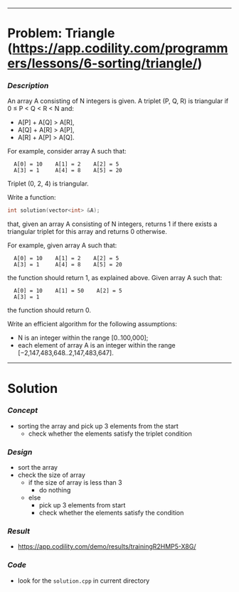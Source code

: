 
---

# Problem: Triangle (https://app.codility.com/programmers/lessons/6-sorting/triangle/)

### *Description*
An array A consisting of N integers is given. A triplet (P, Q, R) is triangular if 0 ≤ P < Q < R < N and:

- A[P] + A[Q] > A[R],
- A[Q] + A[R] > A[P],
- A[R] + A[P] > A[Q].

For example, consider array A such that:

```
  A[0] = 10    A[1] = 2    A[2] = 5
  A[3] = 1     A[4] = 8    A[5] = 20
```

Triplet (0, 2, 4) is triangular.

Write a function:

```cpp
int solution(vector<int> &A);
```

that, given an array A consisting of N integers, returns 1 if there exists a triangular triplet for this array and returns 0 otherwise.

For example, given array A such that:

```
  A[0] = 10    A[1] = 2    A[2] = 5
  A[3] = 1     A[4] = 8    A[5] = 20
```

the function should return 1, as explained above. Given array A such that:

```
  A[0] = 10    A[1] = 50    A[2] = 5
  A[3] = 1
```

the function should return 0.

Write an efficient algorithm for the following assumptions:

- N is an integer within the range [0..100,000];
- each element of array A is an integer within the range [−2,147,483,648..2,147,483,647].

---

# Solution

### *Concept*
- sorting the array and pick up 3 elements from the start
    - check whether the elements satisfy the triplet condition

### *Design*
- sort the array
- check the size of array
    - if the size of array is less than 3
        - do nothing
    - else
        - pick up 3 elements from start
        - check whether the elements satisfy the condition

### *Result*
- https://app.codility.com/demo/results/trainingR2HMP5-X8G/

### *Code*
- look for the `solution.cpp` in current directory